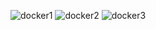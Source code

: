 ![docker1](https://github.com/sudebayer/acikkaynakyazilimodev/assets/117019480/63d84eb0-a555-48d3-a58b-daeed43d890b)
![docker2](https://github.com/sudebayer/acikkaynakyazilimodev/assets/117019480/2ad778ac-bf4d-4916-a24a-f1b5a02c35f3)
![docker3](https://github.com/sudebayer/acikkaynakyazilimodev/assets/117019480/17058cf4-b61e-49f9-977a-fc00c09874b1)



